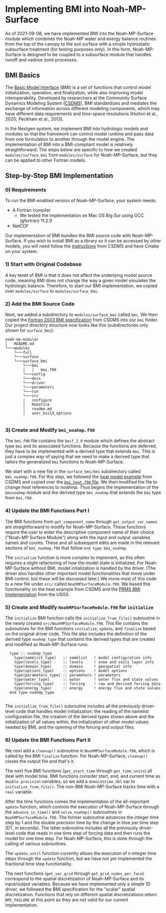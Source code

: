 # Implementing BMI into Noah-MP-Surface

As of 2021-09-08, we have implemented BMI into the Noah-MP-Surface module which combines the Noah-MP water and energy balance routines from the top of the canopy to the soil surface with a simple hydrostatic subsurface treatment (for testing purposes only). In this form, Noah-MP-Surface is designed to be coupled to a subsurface module that handles runoff and vadose zone processes.

## BMI Basics

The [Basic Model Interface](https://csdms.colorado.edu/wiki/BMI) (BMI) is a set of functions that control model initialization, operation, and finalization, while also improving model interoperability. Developed by researchers at the Community Surface Dynamics Modeling System ([CSDMS](https://csdms.colorado.edu/wiki/Main_Page)), BMI standardizes and mediates the exchange of information across different modeling components, which may have different data requirements and time-space resolutions (Hutton et al., 2020; Peckham et al., 2013).

In the Nextgen system, we implement BMI into hydrologic models and modules so that the framework can control model runtime and pass data from one formulation to another through the model engine. The implementation of BMI into a BMI-compliant model is relatively straightforward. The steps below are specific to how we created `modules/surface_bmi` from `modules/surface` for Noah-MP-Surface, but they can be applied to other Fortran models. 

## Step-by-Step BMI Implementation

### 0) Requirements

To run the BMI-enabled version of Noah-MP-Surface, your system needs:

  * A Fortran compiler
    * We tested the implementation on Mac OS Big Sur using GCC (gfortran) 11.2.0
  * NetCDF

Our implementation of BMI bundles the BMI source code with Noah-MP-Surface. If you wish to install BMI as a library so it can be accessed by other models, you will need follow the [instructions](https://github.com/csdms/bmi-fortran#buildinstall) from CSDMS and have Cmake on your system.

### 1) Start with Original Codebase

A key tenet of BMI is that it does not affect the underlying model source code, meaning BMI does not change the way a given model simulates the hydrologic balance. Therefore, to start our BMI implementation, we copied over `modules/surface` to `modules/surface_bmi`.

### 2) Add the BMI Source Code

Next, we added a subdirectory to `modules/surface_bmi` called `bmi`. We then copied the [Fortran 2003 BMI specification](https://github.com/csdms/bmi-fortran/blob/master/bmi.f90) from CSDMS into our `bmi` folder. Our project directory structure now looks like this (subdirectories only shown for `surface_bmi`):

```
noah-mp-modular
│   README.md
└───modules
    └───full
    └───surface
    └───surface_bmi
        └───bmi
        │   │   bmi.f90
        └───config
        └───docs
        └───driver
        └───parameters
        └───run
        └───src
        │   configure
        │   Makefile
        │   readme.md
        │   user_build_options
        
```

### 3) Create and Modify `bmi_noahmp.f90`

The `bmi.f90` file contains the `bmif_2_0` module which defines the abstract type `bmi` and its associated functions. Because the functions are deferred, they have to be implemented with a derived type that extends `bmi`. This is just a complex way of saying that we need to make a derived type that tailors the generalized `bmi` functions to Noah-MP-Surface.

We start with a new file in the `surface_bmi/bmi` subdirectory called `bmi_noahmp.f90`. For this step, we followed the [heat model example](https://github.com/csdms/bmi-example-fortran/) from CSDMS and copied over the [`bmi_heat.f90` file](https://github.com/csdms/bmi-example-fortran/blob/master/bmi_heat/bmi_heat.f90). We then modified the file to change _heat_ references to _noahmp_. Thus begins the implementation of the `bminoahmp` module and the derived type `bmi_noahmp` that extends the `bmi` type from `bmi.f90`.

### 4) Update the BMI Functions Part I

The BMI functions from `get_component_name` through `get_output_var_names` are straightforward to modify for Noah-MP-Surface. These functions require the user to enter the descriptive component name of their choice ("Noah-MP Surface Module") along with the input and output variables names and counts. These and all subsequent edits are made in the relevant sections of `bmi_noahmp.f90` that follow `end type bmi_noahmp`.

The `initialize` function is more complex to implement, as this often requires a slight refactoring of how the model state is initialized. For Noah-MP-Surface without BMI, model intialization is handled by the driver. (The driver also handles other important model functionalities that move under BMI control, but these will be discussed later.) We move most of this code to a new file under `src/` called `NoahMPSurfaceModule.f90`. We based this functionality on the heat example from CSDMS and the [PRMS BMI implementation](https://github.com/nhm-usgs/bmi-prms6-surface) from the USGS.

### 5) Create and Modify `NoahMPSurfaceModule.f90` for `initialize`

The `initialize` BMI function calls the `initialize_from_file()` subroutine in the newly created `src/NoahMPSurfaceModule.f90`. This file contains the subroutines for the BMI functions `initialize`, `update`, and `finalize` based on the original driver code. This file also includes the definition of the derived type `noahmp_type` that contains the derived types that are created and modified as Noah-MP-Surface runs:

```
  type :: noahmp_type
    type(namelist_type)   :: namelist   ! model configuration info
    type(levels_type)     :: levels     ! snow and soils layer info
    type(domain_type)     :: domain     ! geospatial info
    type(options_type)    :: options    ! model options
    type(parameters_type) :: parameters ! parameters
    type(water_type)      :: water      ! water flux and state values
    type(forcing_type)    :: forcing    ! raw and derived forcing data 
    type(energy_type)     :: energy     ! energy flux and state values
  end type noahmp_type
  
```

The `initialize_from_file()` subroutine includes all the previously driver-level code that handles model initialization: the reading of the namelist configuration file, the creation of the derived types shown above and the initialization of all values within, the initialization of other model values needed by BMI, and the opening of the forcing and output files.

### 6) Update the BMI Functions Part II

We next add a `cleanup()` subroutine in `NoahMPSurfaceModule.f90`, which is called by the BMI `finalize` function. For Noah-MP-Surface, `cleanup()` closes the output file and that's it.

The next five BMI functions (`get_start_time` through `get_time_units`) all deal with model time. BMI functions consider start, end, and current time as `double precision` variables, so we add a `domain%time_dbl` var to `initialize_from_file()`. The non-BMI Noah-MP-Surface tracks time with a `real` variable. 

After the time functions comes the implementation of the all-important `update` function, which controls the execution of Noah-MP-Surface through the `advance_in_time()` and `solve_noahmp()` subroutines in `NoahMPSurfaceModule.f90`. The former subroutine advances the integer time step by 1 and the double precision time by the change in time per time step (DT, in seconds). The latter subroutine includes all the previously driver-level code that reads in one time step of forcing data and then runs the model for one time step. For Noah-MP-Surface, this is done through the calling of various subroutines. 

The `update_until` function currently allows the execution of n integer time steps through the `update` function, but we have not yet implemented the fractional time step functionality.

The next functions (`get_var_grid` through `get_grid_nodes_per_face`) correspond to the spatial discretization of Noah-MP-Surface and its input/output variables. Because we have implemented only a simple 1D driver, we followed the BMI specification for the "scalar" spatial discretization. Functions that rely on different spatial discretizations return `BMI_FAILURE` at this point as they are not valid for our current implementation.


